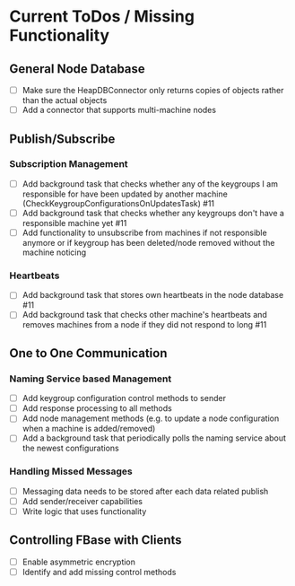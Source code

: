 # Current ToDos / Missing Functionality

## General Node Database
- [ ] Make sure the HeapDBConnector only returns copies of objects rather than the actual objects
- [ ] Add a connector that supports multi-machine nodes

## Publish/Subscribe

### Subscription Management
- [ ] Add background task that checks whether any of the keygroups I am responsible for have been updated by another machine (CheckKeygroupConfigurationsOnUpdatesTask) #11
- [ ] Add background task that checks whether any keygroups don't have a responsible machine yet #11
- [ ] Add functionality to unsubscribe from machines if not responsible anymore or if keygroup has been deleted/node removed without the machine noticing

### Heartbeats
- [ ] Add background task that stores own heartbeats in the node database #11
- [ ] Add background task that checks other machine's heartbeats and removes machines from a node if they did not respond to long #11

## One to One Communication

### Naming Service based Management
- [ ] Add keygroup configuration control methods to sender
- [ ] Add response processing to all methods
- [ ] Add node management methods (e.g. to update a node configuration when a machine is added/removed)
- [ ] Add a background task that periodically polls the naming service about the newest configurations

### Handling Missed Messages
- [ ] Messaging data needs to be stored after each data related publish
- [ ] Add sender/receiver capabilities
- [ ] Write logic that uses functionality

## Controlling FBase with Clients
 - [ ] Enable asymmetric encryption
 - [ ] Identify and add missing control methods
